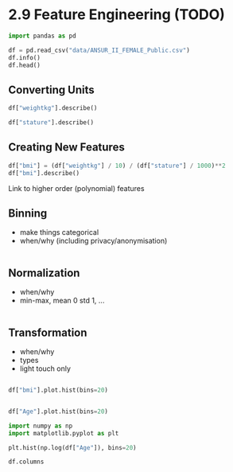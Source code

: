 # 2.9 Feature Engineering (TODO)



```python
import pandas as pd

df = pd.read_csv("data/ANSUR_II_FEMALE_Public.csv")
df.info()
df.head()
```

## Converting Units

```python
df["weightkg"].describe()
```

```python
df["stature"].describe()
```

## Creating New Features

```python
df["bmi"] = (df["weightkg"] / 10) / (df["stature"] / 1000)**2
df["bmi"].describe()
```

Link to higher order (polynomial) features


## Binning

- make things categorical
- when/why (including privacy/anonymisation)

```python

```

## Normalization

- when/why
- min-max, mean 0 std 1, ...

```python

```

## Transformation

- when/why
- types
- light touch only

```python

```

```python
df["bmi"].plot.hist(bins=20)
```

```python

df["Age"].plot.hist(bins=20)
```

```python
import numpy as np
import matplotlib.pyplot as plt

plt.hist(np.log(df["Age"]), bins=20)
```

```python
df.columns
```

```python

```
